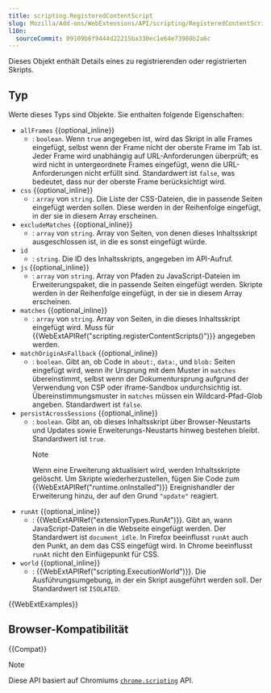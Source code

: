 ```yaml
---
title: scripting.RegisteredContentScript
slug: Mozilla/Add-ons/WebExtensions/API/scripting/RegisteredContentScript
l10n:
  sourceCommit: 09109b6f9444d22215ba330ec1e64e73980b2a6c
---
```


Dieses Objekt enthält Details eines zu registrierenden oder registrierten Skripts.

## Typ

Werte dieses Typs sind Objekte. Sie enthalten folgende Eigenschaften:

- `allFrames` {{optional_inline}}
  - : `boolean`. Wenn `true` angegeben ist, wird das Skript in alle Frames eingefügt, selbst wenn der Frame nicht der oberste Frame im Tab ist. Jeder Frame wird unabhängig auf URL-Anforderungen überprüft; es wird nicht in untergeordnete Frames eingefügt, wenn die URL-Anforderungen nicht erfüllt sind. Standardwert ist `false`, was bedeutet, dass nur der oberste Frame berücksichtigt wird.
- `css` {{optional_inline}}
  - : `array` von `string`. Die Liste der CSS-Dateien, die in passende Seiten eingefügt werden sollen. Diese werden in der Reihenfolge eingefügt, in der sie in diesem Array erscheinen.
- `excludeMatches` {{optional_inline}}
  - : `array` von `string`. Array von Seiten, von denen dieses Inhaltsskript ausgeschlossen ist, in die es sonst eingefügt würde.
- `id`
  - : `string`. Die ID des Inhaltsskripts, angegeben im API-Aufruf.
- `js` {{optional_inline}}
  - : `array` von `string`. Array von Pfaden zu JavaScript-Dateien im Erweiterungspaket, die in passende Seiten eingefügt werden. Skripte werden in der Reihenfolge eingefügt, in der sie in diesem Array erscheinen.
- `matches` {{optional_inline}}
  - : `array` von `string`. Array von Seiten, in die dieses Inhaltsskript eingefügt wird. Muss für {{WebExtAPIRef("scripting.registerContentScripts()")}} angegeben werden.
- `matchOriginAsFallback` {{optional_inline}}
  - : `boolean`. Gibt an, ob Code in `about:`, `data:`, und `blob:` Seiten eingefügt wird, wenn ihr Ursprung mit dem Muster in `matches` übereinstimmt, selbst wenn der Dokumentursprung aufgrund der Verwendung von CSP oder iframe-Sandbox undurchsichtig ist. Übereinstimmungsmuster in `matches` müssen ein Wildcard-Pfad-Glob angeben. Standardwert ist `false`.
- `persistAcrossSessions` {{optional_inline}}
  - : `boolean`. Gibt an, ob dieses Inhaltsskript über Browser-Neustarts und Updates sowie Erweiterungs-Neustarts hinweg bestehen bleibt. Standardwert ist `true`.
    > [!NOTE]
    > Wenn eine Erweiterung aktualisiert wird, werden Inhaltsskripte gelöscht. Um Skripte wiederherzustellen, fügen Sie Code zum {{WebExtAPIRef("runtime.onInstalled")}} Ereignishandler der Erweiterung hinzu, der auf den Grund `"update"` reagiert.
- `runAt` {{optional_inline}}
  - : {{WebExtAPIRef("extensionTypes.RunAt")}}. Gibt an, wann JavaScript-Dateien in die Webseite eingefügt werden. Der Standardwert ist `document_idle`. In Firefox beeinflusst `runAt` auch den Punkt, an dem das CSS eingefügt wird. In Chrome beeinflusst `runAt` nicht den Einfügepunkt für CSS.
- `world` {{optional_inline}}
  - : {{WebExtAPIRef("scripting.ExecutionWorld")}}. Die Ausführungsumgebung, in der ein Skript ausgeführt werden soll. Der Standardwert ist `ISOLATED`.

{{WebExtExamples}}

## Browser-Kompatibilität

{{Compat}}

> [!NOTE]
> Diese API basiert auf Chromiums [`chrome.scripting`](https://developer.chrome.com/docs/extensions/reference/api/scripting#type-RegisteredContentScript) API.
